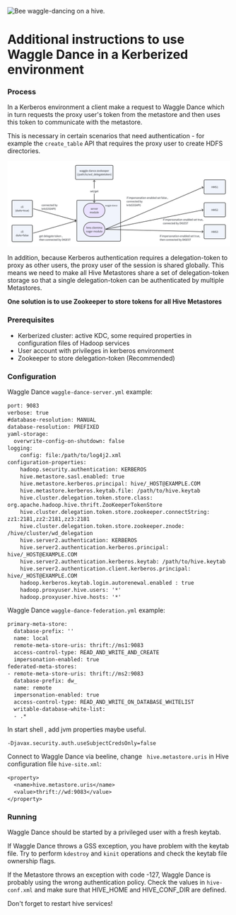 ![Bee waggle-dancing on a hive.](logo.png "Federating Hive Meta Stores.")

# Additional instructions to use Waggle Dance in a Kerberized environment


### Process

In a Kerberos environment a client make a request to Waggle Dance which in turn requests the proxy user's token from the metastore and then uses this token to communicate with the metastore.

This is necessary in certain scenarios that need authentication - for example the `create_table` API that requires the proxy user to create HDFS directories.

![Kerberos Process.](kerberos-process.png "Kerberos Process")

In addition, because Kerberos authentication requires a delegation-token to proxy as other users, the proxy user of the session is shared globally. This means we need to make all Hive Metastores share a set of delegation-token storage so that a single delegation-token can be authenticated by multiple Metastores.

**One solution is to use Zookeeper to store tokens for all Hive Metastores**

### Prerequisites

* Kerberized cluster:
  active KDC,
  some required properties in configuration files of Hadoop services
* User account with privileges in kerberos environment
* Zookeeper to store delegation-token (Recommended)

### Configuration
Waggle Dance `waggle-dance-server.yml` example:

```
port: 9083
verbose: true
#database-resolution: MANUAL
database-resolution: PREFIXED
yaml-storage:
  overwrite-config-on-shutdown: false
logging:
    config: file:/path/to/log4j2.xml
configuration-properties:
    hadoop.security.authentication: KERBEROS
    hive.metastore.sasl.enabled: true
    hive.metastore.kerberos.principal: hive/_HOST@EXAMPLE.COM
    hive.metastore.kerberos.keytab.file: /path/to/hive.keytab
    hive.cluster.delegation.token.store.class: org.apache.hadoop.hive.thrift.ZooKeeperTokenStore
    hive.cluster.delegation.token.store.zookeeper.connectString: zz1:2181,zz2:2181,zz3:2181
    hive.cluster.delegation.token.store.zookeeper.znode: /hive/cluster/wd_delegation
    hive.server2.authentication: KERBEROS
    hive.server2.authentication.kerberos.principal: hive/_HOST@EXAMPLE.COM
    hive.server2.authentication.kerberos.keytab: /path/to/hive.keytab
    hive.server2.authentication.client.kerberos.principal: hive/_HOST@EXAMPLE.COM
    hadoop.kerberos.keytab.login.autorenewal.enabled : true
    hadoop.proxyuser.hive.users: '*'
    hadoop.proxyuser.hive.hosts: '*'
```

Waggle Dance `waggle-dance-federation.yml` example:
```
primary-meta-store:
  database-prefix: ''
  name: local
  remote-meta-store-uris: thrift://ms1:9083
  access-control-type: READ_AND_WRITE_AND_CREATE
  impersonation-enabled: true
federated-meta-stores:
- remote-meta-store-uris: thrift://ms2:9083
  database-prefix: dw_
  name: remote
  impersonation-enabled: true
  access-control-type: READ_AND_WRITE_ON_DATABASE_WHITELIST
  writable-database-white-list:
  - .*
```

In start shell , add jvm properties maybe useful.
```
-Djavax.security.auth.useSubjectCredsOnly=false
```

Connect to Waggle Dance via beeline, change ` hive.metastore.uris` in Hive configuration file `hive-site.xml`:
```
<property>
  <name>hive.metastore.uris</name>
  <value>thrift://wd:9083</value>
</property>
```

### Running

Waggle Dance should be started by a privileged user with a fresh keytab.

If Waggle Dance throws a GSS exception, you have problem with the keytab file.
Try to perform `kdestroy` and `kinit` operations and check the keytab file ownership flags.

If the Metastore throws an exception with code -127, Waggle Dance is probably using the wrong authentication policy.
Check the values in `hive-conf.xml` and make sure that HIVE_HOME and HIVE_CONF_DIR are defined.

Don't forget to restart hive services!
